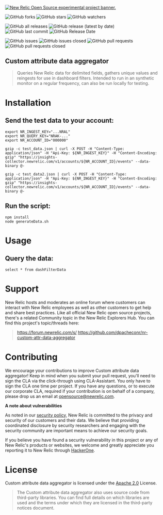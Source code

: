 <a href="https://opensource.newrelic.com/oss-category/#new-relic-experimental"><picture><source media="(prefers-color-scheme: dark)" srcset="https://github.com/newrelic/opensource-website/raw/main/src/images/categories/dark/Experimental.png"><source media="(prefers-color-scheme: light)" srcset="https://github.com/newrelic/opensource-website/raw/main/src/images/categories/Experimental.png"><img alt="New Relic Open Source experimental project banner." src="https://github.com/newrelic/opensource-website/raw/main/src/images/categories/Experimental.png"></picture></a>

![GitHub forks](https://img.shields.io/github/forks/newrelic-experimental/nr-custom-attr-data-aggregator?style=social)
![GitHub stars](https://img.shields.io/github/stars/newrelic-experimental/nr-custom-attr-data-aggregator?style=social)
![GitHub watchers](https://img.shields.io/github/watchers/newrelic-experimental/nr-custom-attr-data-aggregator?style=social)

![GitHub all releases](https://img.shields.io/github/downloads/newrelic-experimental/nr-custom-attr-data-aggregator/total)
![GitHub release (latest by date)](https://img.shields.io/github/v/release/newrelic-experimental/nr-custom-attr-data-aggregator)
![GitHub last commit](https://img.shields.io/github/last-commit/newrelic-experimental/nr-custom-attr-data-aggregator)
![GitHub Release Date](https://img.shields.io/github/release-date/newrelic-experimental/nr-custom-attr-data-aggregator)


![GitHub issues](https://img.shields.io/github/issues/newrelic-experimental/nr-custom-attr-data-aggregator)
![GitHub issues closed](https://img.shields.io/github/issues-closed/newrelic-experimental/nr-custom-attr-data-aggregator)
![GitHub pull requests](https://img.shields.io/github/issues-pr/newrelic-experimental/nr-custom-attr-data-aggregator)
![GitHub pull requests closed](https://img.shields.io/github/issues-pr-closed/newrelic-experimental/nr-custom-attr-data-aggregator)


## Custom attribute data aggregator

>Queries New Relic data for delimited fields, gathers unique values and reingests for use in dashboard filters.
> Intended to run in an synthetic monitor on a regular frequency, can also be run locally for testing.

# Installation

## Send the test data to your account:
```
export NR_INGEST_KEY="...NRAL"
export NR_QUERY_KEY="NRAK-..."
export NR_ACCOUNT_ID="000000"

gzip -c test_data.json | curl -X POST -H "Content-Type: application/json" -H "Api-Key: ${NR_INGEST_KEY}" -H "Content-Encoding: gzip" "https://insights-collector.newrelic.com/v1/accounts/${NR_ACCOUNT_ID}/events" --data-binary @-

gzip -c test_data2.json | curl -X POST -H "Content-Type: application/json" -H "Api-Key: ${NR_INGEST_KEY}" -H "Content-Encoding: gzip" "https://insights-collector.newrelic.com/v1/accounts/${NR_ACCOUNT_ID}/events" --data-binary @-
```

## Run the script:
```
npm install
node generateData.sh
```

# Usage

## Query the data:

```
select * from dashFilterData
```

# Support

New Relic hosts and moderates an online forum where customers can interact with New Relic employees as well as other customers to get help and share best practices. Like all official New Relic open source projects, there's a related Community topic in the New Relic Explorers Hub. You can find this project's topic/threads here:

> https://forum.newrelic.com/s/
> https://github.com/dpacheconr/nr-custom-attr-data-aggregator

# Contributing
We encourage your contributions to improve Custom attribute data aggregator! Keep in mind when you submit your pull request, you'll need to sign the CLA via the click-through using CLA-Assistant. You only have to sign the CLA one time per project.
If you have any questions, or to execute our corporate CLA, required if your contribution is on behalf of a company,  please drop us an email at opensource@newrelic.com.

**A note about vulnerabilities**

As noted in our [security policy](../../security/policy), New Relic is committed to the privacy and security of our customers and their data. We believe that providing coordinated disclosure by security researchers and engaging with the security community are important means to achieve our security goals.

If you believe you have found a security vulnerability in this project or any of New Relic's products or websites, we welcome and greatly appreciate you reporting it to New Relic through [HackerOne](https://hackerone.com/newrelic).

# License
Custom attribute data aggregator is licensed under the [Apache 2.0](http://apache.org/licenses/LICENSE-2.0.txt) License.
>The Custom attribute data aggregator also uses source code from third-party libraries. You can find full details on which libraries are used and the terms under which they are licensed in the third-party notices document.
